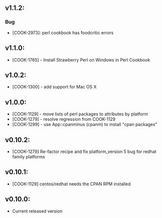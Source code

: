 ## v1.1.2:

### Bug

- [COOK-2973]: perl cookbook has foodcritic errors

## v1.1.0:

* [COOK-1765] - Install Strawberry Perl on Windows in Perl Cookbook

## v1.0.2:

* [COOK-1300] - add support for Mac OS X

## v1.0.0:

* [COOK-1129] - move lists of perl packages to attributes by platform
* [COOK-1279] - resolve regression from COOK-1129
* [COOK-1299] - use App::cpanminus (cpanm) to install "cpan packages"

## v0.10.2:

* [COOK-1279] Re-factor recipe and fix platform_version 5 bug for redhat family platforms

## v0.10.1:

* [COOK-1129] centos/redhat needs the CPAN RPM installed

## v0.10.0:

* Current released version
